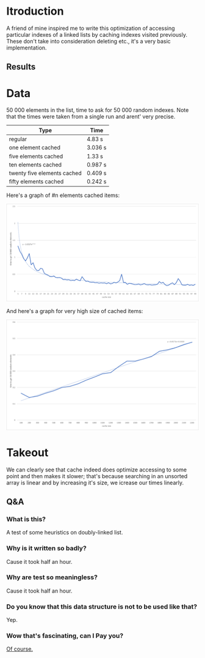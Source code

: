 # Itroduction

A friend of mine inspired me to write this optimization of accessing particular indexes of a linked lists by caching indexes visited previously. These don't take into consideration deleting etc., it's a very basic implementation.

## Results

# Data

50 000 elements in the list, time to ask for 50 000 random indexes. Note that the times were taken from a single run and arent' very precise.

| Type | Time |
| ---- | ---- |
| regular | 4.83 s |
| one element cached | 3.036 s |
| five elements cached | 1.33 s |
| ten elements cached | 0.987 s |
| twenty five elements cached | 0.409 s |
| fifty elements cached | 0.242 s|

Here's a graph of #n elements cached items:

![Graph](graph.png)

And here's a graph for very high size of cached items:

![Second graph](graph2.png)

# Takeout

We can clearly see that cache indeed does optimize accessing to some point and then makes it slower; that's because searching in an unsorted array is linear and by increasing it's size, we icrease our times linearly.

## Q&A

### What is this?

A test of some heuristics on doubly-linked list.

### Why is it written so badly?

Cause it took half an hour.

### Why are test so meaningless?

Cause it took half an hour.

### Do you know that this data structure is not to be used like that?

Yep.

### Wow that's fascinating, can I Pay you?

[Of course.](http://paypal.me/Bartor)

